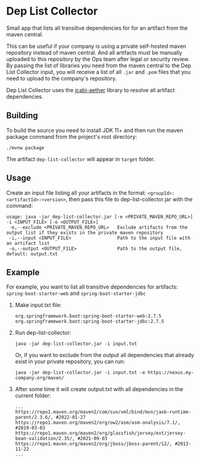 Dep List Collector
==
Small app that lists all transitive dependencies for for an artifact from the maven central.

This can be useful if your company is using a private self-hosted maven repository instead of maven central.
And all artifacts must be manually uploaded to this repository by the Ops team after legal or security review.
By passing the list of libraries you need from the maven central to the Dep List Collector input,
you will receive a list of all `.jar` and `.pom` files that you need to upload to the company's repository.

Dep List Collector uses the [jcabi-aether](https://github.com/jcabi/jcabi-aether) library to resolve all artifact
dependencies.

## Building

To build the source you need to install JDK 11+ and then run the maven package command from the project's root
directory:

```shell
./mvnw package
```

The artifact `dep-list-collector` will appear in `target` folder.

## Usage

Create an input file listing all your artifacts in the format: `<groupId>:<artifactId>:<version>`,
then pass this file to dep-list-collector.jar with the command:

```shell
usage: java -jar dep-list-collector.jar [-e <PRIVATE_MAVEN_REPO_URL>] -i <INPUT_FILE> [-o <OUTPUT_FILE>]
 -e,--exclude <PRIVATE_MAVEN_REPO_URL>   Exclude artifacts from the output list if they exists in the private maven repository
 -i,--input <INPUT_FILE>                 Path to the input file with an artifact list
 -o,--output <OUTPUT_FILE>               Path to the output file, default: output.txt
```

## Example

For example, you want to list all transitive dependencies for artifacts: `spring-boot-starter-web`
and `spring-boot-starter-jdbc`

1) Make input.txt file:
    ```text
    org.springframework.boot:spring-boot-starter-web:2.7.5
    org.springframework.boot:spring-boot-starter-jdbc:2.7.5
    ```

2) Run dep-list-collector:
    ```shell
    java -jar dep-list-collector.jar -i input.txt
    ```
   Or, if you want to exclude from the output all dependencies that already exist in your private repository, you can
   run:
    ```shell
    java -jar dep-list-collector.jar -i input.txt -e https://nexus.my-company.org/maven/
    ```

3) After some time it will create output.txt with all dependencies in the current folder:
    ```text
    ...
    https://repo1.maven.org/maven2/com/sun/xml/bind/mvn/jaxb-runtime-parent/2.3.6/, #2022-01-27
    https://repo1.maven.org/maven2/org/ow2/asm/asm-analysis/7.1/, #2019-03-03
    https://repo1.maven.org/maven2/org/glassfish/jersey/ext/jersey-bean-validation/2.35/, #2021-09-03
    https://repo1.maven.org/maven2/org/jboss/jboss-parent/12/, #2013-11-22
    ...
    ```
